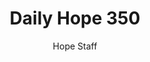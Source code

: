 ---
image: /assets/img/daily-hope-default-artwork.png
title: Daily Hope 350
number: 350
categories:
  - Daily Hope
author: Hope Staff
notes: Daily Hope 350
embed: >-
  <iframe src="https://open.spotify.com/embed/episode/4VAE5OW4Pqu3NJz9VmAkCK?utm_source=generator" width="400px" height="102px" frameborder=“0" scrolling=“no”></iframe>
---